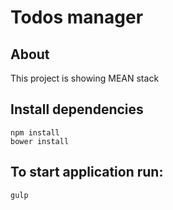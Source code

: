# Todos manager

## About
This project is showing MEAN stack



## Install dependencies

```
npm install
bower install
```

## To start application run:

```
gulp
```
